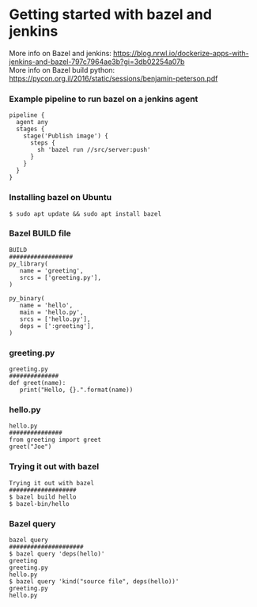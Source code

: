 # Getting started with bazel and jenkins
More info on Bazel and jenkins: https://blog.nrwl.io/dockerize-apps-with-jenkins-and-bazel-797c7964ae3b?gi=3db02254a07b <br>
More info on Bazel build python: https://pycon.org.il/2016/static/sessions/benjamin-peterson.pdf

### Example pipeline to run bazel on a jenkins agent

```
pipeline {
  agent any
  stages {
    stage('Publish image') {
      steps {
        sh 'bazel run //src/server:push'
      }
    }
  }
}
```

### Installing bazel on Ubuntu
`$ sudo apt update && sudo apt install bazel`

### Bazel BUILD file
```
BUILD
##################
py_library(
   name = 'greeting',
   srcs = ['greeting.py'],
)

py_binary(
   name = 'hello',
   main = 'hello.py',
   srcs = ['hello.py'],
   deps = [':greeting'],
)
```


### greeting.py
```
greeting.py
##############
def greet(name):
   print("Hello, {}.".format(name))
```

### hello.py
```
hello.py
###############
from greeting import greet
greet("Joe")
```


### Trying it out with bazel
```
Trying it out with bazel
###################
$ bazel build hello
$ bazel-bin/hello
```

### Bazel query
```
bazel query 
#####################
$ bazel query 'deps(hello)' 
greeting 
greeting.py 
hello.py 
$ bazel query 'kind("source file", deps(hello))' 
greeting.py 
hello.py
```
